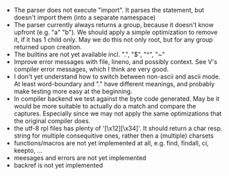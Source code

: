 
- The parser does not execute "import". It parses the statement, but doesn't import them (into a separate namespace)
- The parser currently always returns a group, because it doesn't know upfront (e.g. "a" "b").
    We should apply a simple optimization to remove it, if it has 1 child only.
    May we do this not only root, but for any group returned upon creation.
- The builtins are not yet available incl. ".", "$", "^", "~"
- Improve error messages with file, lineno, and possibly context. See V's compiler error messages, which I think are very good.
- I don't yet understand how to switch between non-ascii and ascii mode. At least word-boundary and "." have
    different meanings, and probably make testing more easy at the beginning.
- In compiler backend we test against the byte code generated. May be it would be more suitable to actually do a match
    and compare the captures. Especially since we may not apply the same optimizations that the original compiler does.
- the utf-8 rpl files has plenty of '[\\x12][\\x34]'. It should return a char resp. string for multiple consequitive ones,
    rather then a (multiple) charsets
- functions/macros are not yet implemented at all, e.g. find, findall, ci, keepto, ...
- meesages and errors are not yet implemented
- backref is not yet implemented
